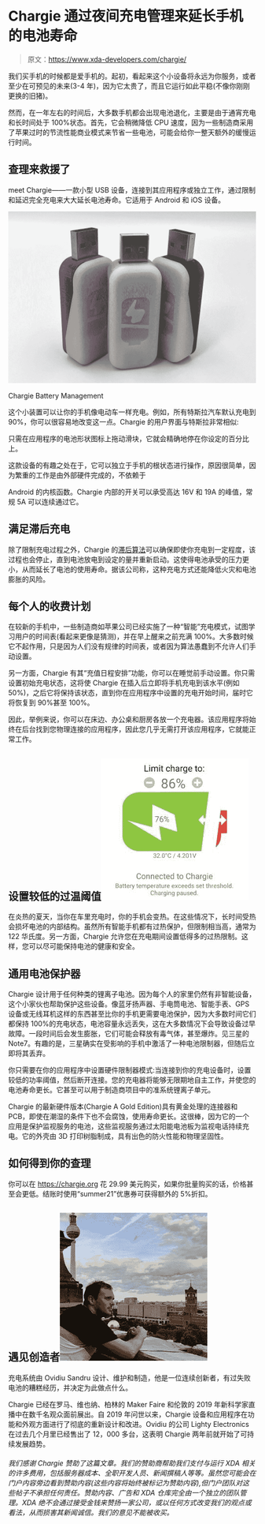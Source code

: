 # Chargie 通过夜间充电管理来延长手机的电池寿命

> 原文：<https://www.xda-developers.com/chargie/>

我们买手机的时候都是爱手机的。起初，看起来这个小设备将永远为你服务，或者至少在可预见的未来(3-4 年)，因为它太贵了，而且它运行如此平稳(不像你刚刚更换的旧猪)。

然而，在一年左右的时间后，大多数手机都会出现电池退化，主要是由于通宵充电和长时间处于 100%状态。首先，它会稍微降低 CPU 速度，因为一些制造商采用了苹果过时的节流性能商业模式来节省一些电池，可能会给你一整天额外的缓慢运行时间。

## 查理来救援了

meet Chargie——一款小型 USB 设备，连接到其应用程序或独立工作，通过限制和延迟完全充电来大大延长电池寿命。它适用于 Android 和 iOS 设备。

 <picture>![](img/ccfccf6944823b0320ae8335b28ba254.png)</picture> 

Chargie Battery Management

这个小装置可以让你的手机像电动车一样充电。例如，所有特斯拉汽车默认充电到 90%，你可以很容易地改变这一点。Chargie 的用户界面与特斯拉非常相似:

只需在应用程序的电池形状图标上拖动滑块，它就会精确地停在你设定的百分比上。

这款设备的有趣之处在于，它可以独立于手机的根状态进行操作，原因很简单，因为繁重的工作是由外部硬件完成的，不依赖于

Android 的内核函数。Chargie 内部的开关可以承受高达 16V 和 19A 的峰值，常规 5A 可以连续通过它。

## 满足滞后充电

除了限制充电过程之外，Chargie 的[滞后算法](https://chargie.org/#howitworks)可以确保即使你充电到一定程度，该过程也会停止，直到电池放电到设定的量并重新启动。这使得电池承受的压力更小，从而延长了电池的使用寿命。据该公司称，这种充电方式还能降低火灾和电池膨胀的风险。

## 每个人的收费计划

在较新的手机中，一些制造商如苹果公司已经实施了一种“智能”充电模式，试图学习用户的时间表(看起来更像是猜测)，并在早上醒来之前充满 100%。大多数时候它不起作用，只是因为人们没有规律的时间表，或者因为算法愚蠢到不允许人们手动设置。

另一方面，Chargie 有其“充值日程安排”功能，你可以在睡觉前手动设置。你只需设置初始充电状态，这将使 Chargie 在插入后立即将手机充电到该水平(例如 50%)，之后它将保持该状态，直到你在应用程序中设置的充电开始时间，届时它将恢复到 90%甚至 100%。

因此，举例来说，你可以在床边、办公桌和厨房各放一个充电器。该应用程序将始终在后台找到您物理连接的应用程序，因此您几乎无需打开该应用程序，它就能正常工作。

## 设置较低的过温阈值![](img/91b1a7d6b55ef18203cdd7a9cbc1ff20.png)

在炎热的夏天，当你在车里充电时，你的手机会变热。在这些情况下，长时间受热会损坏电池的内部结构。虽然所有智能手机都有过热保护，但限制相当高，通常为 122 华氏度。另一方面，Chargie 允许您在充电期间设置低得多的过热限制。这样，您可以尽可能保持电池的健康和安全。

## 通用电池保护器

Chargie 设计用于任何种类的锂离子电池。因为每个人的家里仍然有非智能设备，这个小家伙也帮助保护这些设备。像蓝牙扬声器、手电筒电池、智能手表、GPS 设备或无线耳机这样的东西甚至比你的手机更需要电池保护，因为大多数时间它们都保持 100%的充电状态，电池容量永远丢失，这在大多数情况下会导致设备过早故障。一段时间后会发生膨胀，它们可能会释放有毒气体，甚至爆炸。见三星的 Note7。有趣的是，三星确实在受影响的手机中激活了一种电池限制器，但随后立即将其丢弃。

你只需要在你的应用程序中设置硬件限制器模式:当连接到你的充电设备时，设置较低的功率阈值，然后断开连接。您的充电器将能够无限期地自主工作，并使您的电池寿命更长。它甚至可以用于制造商项目中的准系统锂离子单元。

Chargie 的最新硬件版本(Chargie A Gold Edition)具有黄金处理的连接器和 PCB，即使在潮湿的条件下也不会腐蚀，使用寿命更长。这很棒，因为它的一个应用是保护监视服务的电池，这些监视服务通过太阳能电池板为监视电话持续充电。它的外壳由 3D 打印树脂制成，具有出色的防火性能和物理坚固性。

## 如何得到你的查理

你可以在 https://chargie.org 花 29.99 美元购买，如果你批量购买的话，价格甚至会更低。结账时使用“summer21”优惠券可获得额外的 5%折扣。

## 遇见创造者![](img/5892d147836444e05e7488a71dfe5023.png)

充电系统由 Ovidiu Sandru 设计、维护和制造，他是一位连续创新者，有过失败电池的糟糕经历，并决定为此做点什么。

Chargie 已经在罗马、维也纳、柏林的 Maker Faire 和伦敦的 2019 年新科学家直播中在数千名观众面前展出。自 2019 年问世以来，Chargie 设备和应用程序在功能和外观方面进行了彻底的重新设计和改进。Ovidiu 的公司 Lighty Electronics 在过去几个月里已经售出了 12，000 多台，这表明 Chargie 两年前就开始了可持续发展趋势。

###### 我们感谢 Chargie 赞助了这篇文章。我们的赞助商帮助我们支付与运行 XDA 相关的许多费用，包括服务器成本、全职开发人员、新闻撰稿人等等。虽然您可能会在门户内容旁边看到赞助内容(这些内容将始终被标记为赞助内容),但门户团队对这些帖子不承担任何责任。赞助内容、广告和 XDA 仓库完全由一个独立的团队管理。XDA 绝不会通过接受金钱来赞扬一家公司，或以任何方式改变我们的观点或看法，从而损害其新闻诚信。我们的意见不能被收买。